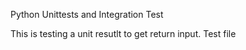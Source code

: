 Python Unittests and Integration Test

This is testing a unit resutlt to get return input. Test file
